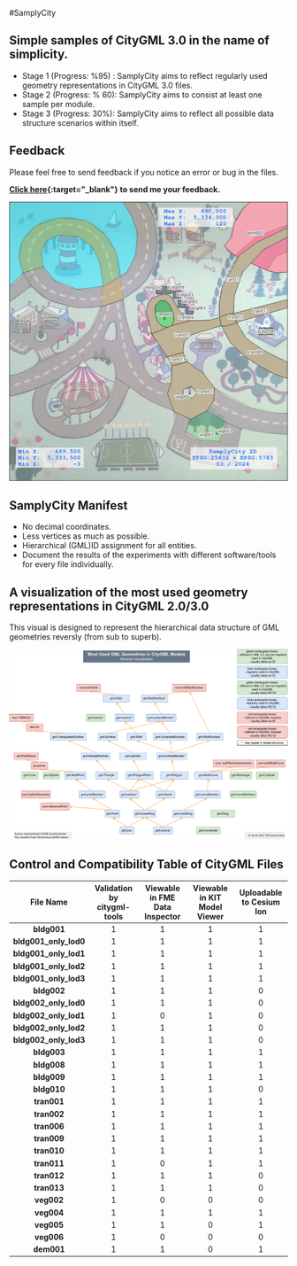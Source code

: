 #SamplyCity

## Simple samples of CityGML 3.0 in the name of simplicity.

- Stage 1 (Progress: %95) : SamplyCity aims to reflect regularly used geometry representations in CityGML 3.0 files.
- Stage 2 (Progress: % 60): SamplyCity aims to consist at least one sample per module.
- Stage 3 (Progress: 30%): SamplyCity aims to reflect all possible data structure scenarios within itself. 

## Feedback 

Please feel free to send feedback if you notice an error or bug in the files.

**[Click here](https://forms.gle/zAFmvnkLprLUaN3AA){:target="_blank"} to send me your feedback.**

![samplycity_overview](images/samplycity.jpg)

## SamplyCity Manifest

- No decimal coordinates.
- Less vertices as much as possible.
- Hierarchical (GML)ID assignment for all entities. 
- Document the results of the experiments with different software/tools for every file individually.

## A visualization of the most used geometry representations in CityGML 2.0/3.0

This visual is designed to represent the hierarchical data structure of GML geometries reversly (from sub to superb).

![most used geometries](images/most_used_geometries_in_citygml_inherited_from_gml.drawio.png)

## Control and Compatibility Table of CityGML Files

 **File Name** | **Validation by citygml-tools** | **Viewable in FME Data Inspector** | **Viewable in KIT Model Viewer** | **Uploadable to Cesium Ion** 
:---:|:---:|:---:|:---:|:---:
 **bldg001** | 1 | 1 | 1 | 1 
 **bldg001_only_lod0** | 1 | 1 | 1 | 1 
 **bldg001_only_lod1** | 1 | 1 | 1 | 1 
 **bldg001_only_lod2** | 1 | 1 | 1 | 1 
 **bldg001_only_lod3** | 1 | 1 | 1 | 1 
 **bldg002** | 1 | 1 | 1 | 0 
 **bldg002_only_lod0** | 1 | 1 | 1 | 0 
 **bldg002_only_lod1** | 1 | 0 | 1 | 0 
 **bldg002_only_lod2** | 1 | 1 | 1 | 0 
 **bldg002_only_lod3** | 1 | 1 | 1 | 0 
 **bldg003** | 1 | 1 | 1 | 1 
 **bldg008** | 1 | 1 | 1 | 1 
 **bldg009** | 1 | 1 | 1 | 1 
 **bldg010** | 1 | 1 | 1 | 0 
 **tran001** | 1 | 1 | 1 | 1 
 **tran002** | 1 | 1 | 1 | 1 
 **tran006** | 1 | 1 | 1 | 1 
 **tran009** | 1 | 1 | 1 | 1 
 **tran010** | 1 | 1 | 1 | 1 
 **tran011** | 1 | 0 | 1 | 1 
 **tran012** | 1 | 1 | 1 | 0 
 **tran013** | 1 | 1 | 1 | 0 
 **veg002** | 1 | 0 | 0 | 0 
 **veg004** | 1 | 1 | 1 | 1 
 **veg005** | 1 | 1 | 0 | 1 
 **veg006** | 1 | 0 | 0 | 0 
 **dem001** | 1 | 1 | 0 | 1 

